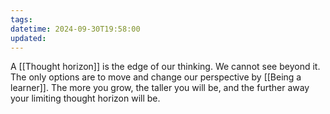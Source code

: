 ```yaml
---
tags: 
datetime: 2024-09-30T19:58:00
updated: 
---
```

A [[Thought horizon]] is the edge of our thinking. We cannot see beyond it. The only options are to move and change our perspective by [[Being a learner]]. The more you grow, the taller you will be, and the further away your limiting thought horizon will be.